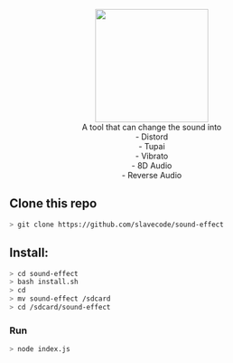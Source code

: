 <p align="center">
<img src="https://raw.githubusercontent.com/shansekai/sound-effect/main/example.jpg" width="200" height="200"/>
<br>
A tool that can change the sound into<br>
- Distord<br>
- Tupai<br>
- Vibrato<br>
- 8D Audio<br>
- Reverse Audio<br>
</p>

## Clone this repo
```bash
> git clone https://github.com/slavecode/sound-effect
```

## Install:
```bash
> cd sound-effect
> bash install.sh
> cd
> mv sound-effect /sdcard
> cd /sdcard/sound-effect
```

### Run
```bash
> node index.js
```
